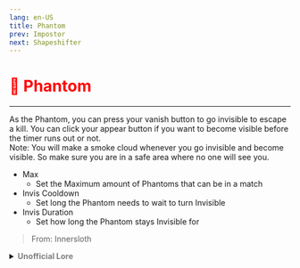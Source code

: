 ```yaml
---
lang: en-US
title: Phantom
prev: Impostor
next: Shapeshifter
---
```


# <font color="red">👻 <b>Phantom</b></font> <Badge text="Vanilla" type="tip" vertical="middle"/>
---

As the Phantom, you can press your vanish button to go invisible to escape a kill. You can click your appear button if you want to become visible before the timer runs out or not.<br>
Note: You will make a smoke cloud whenever you go invisible and become visible. So make sure you are in a safe area where no one will see you.
* Max
  * Set the Maximum amount of Phantoms that can be in a match
* Invis Cooldown
  * Set long the Phantom needs to wait to turn Invisible
* Invis Duration
  * Set how long the Phantom stays Invisible for

> From: Innersloth

<details>
<summary><b><font color=gray>Unofficial Lore</font></b></summary>

First things first What the frick is Methylenedioxymethamphetamine I mean why was it even in my school's... Library? What? shouldn't it be in the Chemistry lab? That’s messed up... Anyways back to the story.. Hey you! Yelled the guard Oh shit I thought to myself... its past curfew... Oh no oh no I need to run... Where to tho?  The library? No that's too quiet The field? No too open The Dorm? Too far The lab? Well Ig... Lets go as I ran towards the lab and hid behind a counter... Finally safe at last.. As I got up to leave I saw some vials... Oooooh Science  Anyways Lets mix some vials for fun  Since... Science is fun to me The next day.. Cough Ah what's this pain in my chest Cough Cough Cough Well cant focus on this got a test today... Cough I coughed all the way to the test room and gave the test the teacher gave me some water to drink and it felt fine... Unusually fine :9isideeye: Still I went on studying the day... 7 Years Later I went into a vent and since there was soo much C02 The chemicals reacted with CO2... What Chemicals? The one I used on the day of the night in the above text duh... Still Cough Cough Ugh anyways... Killing... I jumped out of the vent and took my knife out Screams AAH! Where's My had?! I seem to be... i seem to be- Invi-Invisible? Interesting... Indeed... But... I need to kill.. In a moment or 2 the O2 from the air rushed in and removed the reactivity of the chemicals making me visible again and able to kill... Nice way to escape Ig  And escape I did.... Yea uhh Basically... _The Abrupt End :D
> Submitted by: champofchamps78
</details>